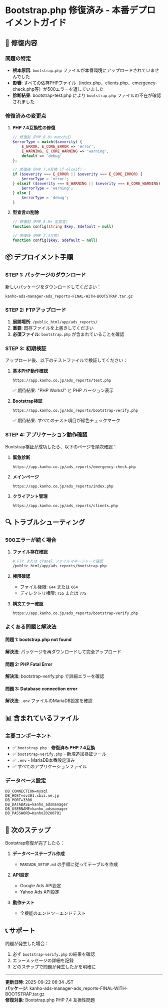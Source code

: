 # Bootstrap.php 修復済み - 本番デプロイメントガイド

## 🔧 修復内容

### 問題の特定
- **根本原因**: `bootstrap.php` ファイルが本番環境にアップロードされていませんでした
- **影響**: すべての依存PHPファイル（index.php、clients.php、emergency-check.php等）が500エラーを返していました
- **診断結果**: bootstrap-test.php により `bootstrap.php` ファイルの不在が確認されました

### 修復済みの変更点

1. **PHP 7.4互換性の修復**
   ```php
   // 修復前（PHP 8.0+ match式）
   $errorType = match($severity) {
       E_ERROR, E_CORE_ERROR => 'error',
       E_WARNING, E_CORE_WARNING => 'warning',
       default => 'debug'
   };
   
   // 修復後（PHP 7.4互換 if-elseif）
   if ($severity === E_ERROR || $severity === E_CORE_ERROR) {
       $errorType = 'error';
   } elseif ($severity === E_WARNING || $severity === E_CORE_WARNING) {
       $errorType = 'warning';
   } else {
       $errorType = 'debug';
   }
   ```

2. **型宣言の削除**
   ```php
   // 修復前（PHP 8.0+ 型宣言）
   function config(string $key, $default = null)
   
   // 修復後（PHP 7.4互換）
   function config($key, $default = null)
   ```

## 📦 デプロイメント手順

### STEP 1: パッケージのダウンロード
新しいパッケージをダウンロードしてください：
```
kanho-ads-manager-ads_reports-FINAL-WITH-BOOTSTRAP.tar.gz
```

### STEP 2: FTPアップロード
1. **展開場所**: `/public_html/app/ads_reports/`
2. **重要**: 既存ファイルを上書きしてください
3. **必須ファイル**: `bootstrap.php` が含まれていることを確認

### STEP 3: 初期検証
アップロード後、以下のテストファイルで検証してください：

1. **基本PHP動作確認**
   ```
   https://app.kanho.co.jp/ads_reports/test.php
   ```
   ✅ 期待結果: "PHP Works!" と PHP バージョン表示

2. **Bootstrap検証**
   ```
   https://app.kanho.co.jp/ads_reports/bootstrap-verify.php
   ```
   ✅ 期待結果: すべてのテスト項目が緑色チェックマーク

### STEP 4: アプリケーション動作確認
Bootstrap検証が成功したら、以下のページを順次確認：

1. **緊急診断**
   ```
   https://app.kanho.co.jp/ads_reports/emergency-check.php
   ```

2. **メインページ**
   ```
   https://app.kanho.co.jp/ads_reports/index.php
   ```

3. **クライアント管理**
   ```
   https://app.kanho.co.jp/ads_reports/clients.php
   ```

## 🔍 トラブルシューティング

### 500エラーが続く場合

1. **ファイル存在確認**
   ```bash
   # FTP または cPanel ファイルマネージャーで確認
   /public_html/app/ads_reports/bootstrap.php
   ```

2. **権限確認**
   - ファイル権限: `644` または `664`
   - ディレクトリ権限: `755` または `775`

3. **構文エラー確認**
   ```
   https://app.kanho.co.jp/ads_reports/bootstrap-verify.php
   ```

### よくある問題と解決法

#### 問題 1: bootstrap.php not found
**解決法**: パッケージを再ダウンロードして完全アップロード

#### 問題 2: PHP Fatal Error
**解決法**: bootstrap-verify.php で詳細エラーを確認

#### 問題 3: Database connection error
**解決法**: `.env` ファイルのMariaDB設定を確認

## 📊 含まれているファイル

### 主要コンポーネント
- ✅ `bootstrap.php` - **修復済み PHP 7.4互換**
- ✅ `bootstrap-verify.php` - 新規追加検証ツール
- ✅ `.env` - MariaDB本番設定済み
- ✅ すべてのアプリケーションファイル

### データベース設定
```env
DB_CONNECTION=mysql
DB_HOST=sv301.xbiz.ne.jp
DB_PORT=3306
DB_DATABASE=kanho_adsmanager
DB_USERNAME=kanho_adsmanager
DB_PASSWORD=Kanho20200701
```

## 🎯 次のステップ

Bootstrap修復が完了したら：

1. **データベーステーブル作成**
   - `MARIADB_SETUP.md` の手順に従ってテーブルを作成

2. **API設定**
   - Google Ads API設定
   - Yahoo Ads API設定

3. **動作テスト**
   - 全機能のエンドツーエンドテスト

## 📞 サポート

問題が発生した場合：
1. 必ず `bootstrap-verify.php` の結果を確認
2. エラーメッセージの詳細を記録
3. どのステップで問題が発生したかを明確に

---
**更新日時**: 2025-09-22 06:34 JST  
**パッケージ**: kanho-ads-manager-ads_reports-FINAL-WITH-BOOTSTRAP.tar.gz  
**修復対象**: Bootstrap.php PHP 7.4 互換性問題